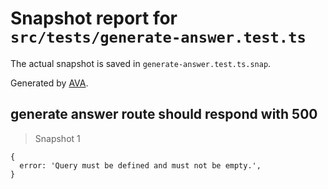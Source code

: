 # Snapshot report for `src/tests/generate-answer.test.ts`

The actual snapshot is saved in `generate-answer.test.ts.snap`.

Generated by [AVA](https://avajs.dev).

## generate answer route should respond with 500

> Snapshot 1

    {
      error: 'Query must be defined and must not be empty.',
    }
